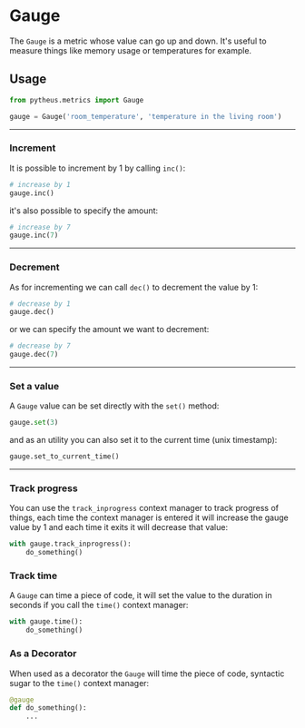 # Gauge

The `Gauge` is a metric whose value can go up and down. It's useful to measure things like memory usage or temperatures for example.

## Usage

```python
from pytheus.metrics import Gauge

gauge = Gauge('room_temperature', 'temperature in the living room')
```

---

### Increment

It is possible to increment by 1 by calling `inc()`:

```python
# increase by 1
gauge.inc()
```

it's also possible to specify the amount:

```python
# increase by 7
gauge.inc(7)
```

---

### Decrement

As for incrementing we can call `dec()` to decrement the value by 1:

```python
# decrease by 1
gauge.dec()
```

or we can specify the amount we want to decrement:

```python
# decrease by 7
gauge.dec(7)
```

---

### Set a value

A `Gauge` value can be set directly with the `set()` method:

```python
gauge.set(3)
```

and as an utility you can also set it to the current time (unix timestamp):

```python
gauge.set_to_current_time()
```

---

### Track progress

You can use the `track_inprogress` context manager to track progress of things, each time the context manager is entered it will increase the gauge value by 1 and each time it exits it will decrease that value:

```python
with gauge.track_inprogress():
    do_something()
```

### Track time

A `Gauge` can time a piece of code, it will set the value to the duration in seconds if you call the `time()` context manager:

```python
with gauge.time():
    do_something()
```

### As a Decorator

When used as a decorator the `Gauge` will time the piece of code, syntactic sugar to the `time()` context manager:

```python
@gauge
def do_something():
    ...
```
